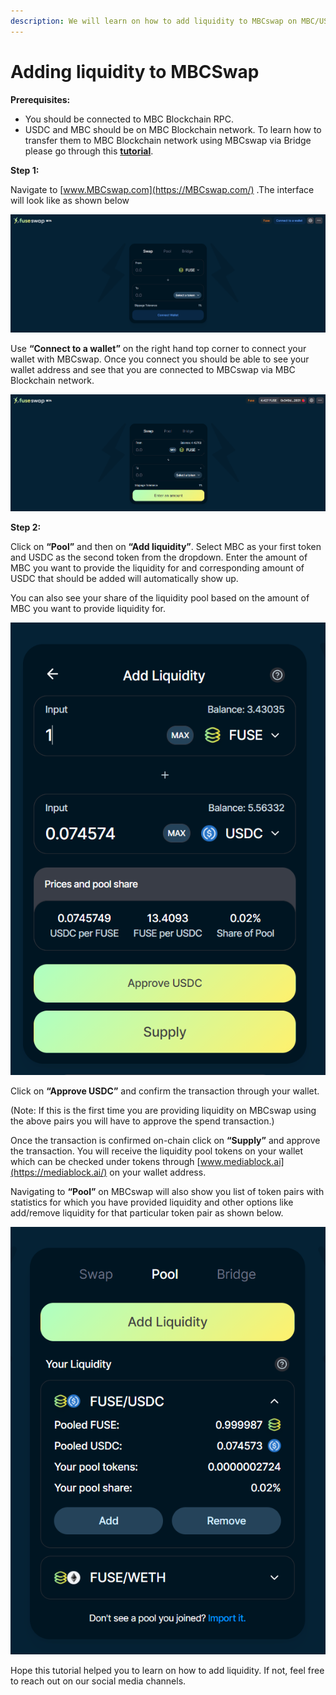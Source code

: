 ```yaml
---
description: We will learn on how to add liquidity to MBCswap on MBC/USDC pair.
---
```


# Adding liquidity to MBCSwap

**Prerequisites:**

* You should be connected to MBC Blockchain RPC.
* USDC and MBC should be on MBC Blockchain network. To learn how to transfer them to MBC Blockchain network using MBCswap via Bridge please go through this [**tutorial**](https://doc.mediablock.ai/the-MBC-chain/token-bridges/transfer-MBC-using-bridge-on-MBCswap).

**Step 1:**

Navigate to [www.MBCswap.com](https://MBCswap.com/) .The interface will look like as shown below

![](../../.gitbook/assets/0%20%287%29.png)

Use **“Connect to a wallet”** on the right hand top corner to connect your wallet with MBCswap. Once you connect you should be able to see your wallet address and see that you are connected to MBCswap via MBC Blockchain network.

![](../../.gitbook/assets/1%20%2810%29.png)

  
**Step 2:**

Click on **“Pool”** and then on **“Add liquidity”**. Select MBC as your first token and USDC as the second token from the dropdown. Enter the amount of MBC you want to provide the liquidity for and corresponding amount of USDC that should be added will automatically show up.

You can also see your share of the liquidity pool based on the amount of MBC you want to provide liquidity for.

![](../../.gitbook/assets/2%20%2810%29.png)

Click on **“Approve USDC”** and confirm the transaction through your wallet.

\(Note: If this is the first time you are providing liquidity on MBCswap using the above pairs you will have to approve the spend transaction.\)

Once the transaction is confirmed on-chain click on **“Supply”** and approve the transaction. You will receive the liquidity pool tokens on your wallet which can be checked under tokens through [www.mediablock.ai](https://mediablock.ai/) on your wallet address.

Navigating to **“Pool”** on MBCswap will also show you list of token pairs with statistics for which you have provided liquidity and other options like add/remove liquidity for that particular token pair as shown below.

![](../../.gitbook/assets/3%20%289%29.png)

Hope this tutorial helped you to learn on how to add liquidity. If not, feel free to reach out on our social media channels.

